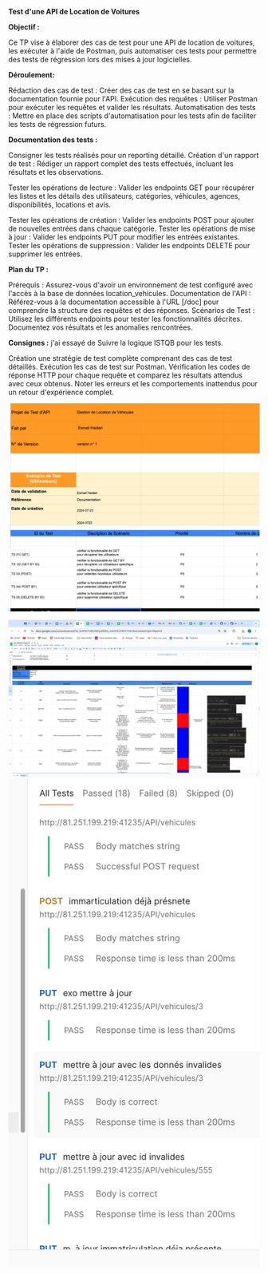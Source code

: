 
**Test d'une API de Location de Voitures**

**Objectif :**

Ce TP vise à élaborer des cas de test pour une API de location de voitures, les exécuter à l'aide de Postman, puis automatiser ces tests pour permettre des tests de régression lors des mises à jour logicielles.

**Déroulement:**

Rédaction des cas de test : Créer des cas de test en se basant sur la documentation fournie pour l'API.
Exécution des requêtes : Utiliser Postman pour exécuter les requêtes et valider les résultats.
Automatisation des tests : Mettre en place des scripts d'automatisation pour les tests afin de faciliter les tests de régression futurs.

**Documentation des tests :** 

Consigner les tests réalisés pour un reporting détaillé.
Création d'un rapport de test : Rédiger un rapport complet des tests effectués, incluant les résultats et les observations.

Tester les opérations de lecture : Valider les endpoints GET pour récupérer les listes et les détails des utilisateurs, catégories, véhicules, agences, disponibilités, locations et avis.

Tester les opérations de création : Valider les endpoints POST pour ajouter de nouvelles entrées dans chaque catégorie.
Tester les opérations de mise à jour : Valider les endpoints PUT pour modifier les entrées existantes.
Tester les opérations de suppression : Valider les endpoints DELETE pour supprimer les entrées.

**Plan du TP :**

Prérequis : Assurez-vous d'avoir un environnement de test configuré avec l'accès à la base de données location_vehicules.
Documentation de l'API : Référez-vous à la documentation accessible à l'URL [/doc] pour comprendre la structure des requêtes et des réponses.
Scénarios de Test : Utilisez les différents endpoints pour tester les fonctionnalités décrites. Documentez vos résultats et les anomalies rencontrées.

**Consignes :**
j'ai essayé de Suivre la logique ISTQB pour les tests.

Création  une stratégie de test complète comprenant des cas de test détaillés.
Exécution les cas de test sur Postman.
Vérification les codes de réponse HTTP pour chaque requête et comparez les résultats attendus avec ceux obtenus.
Noter les erreurs et les comportements inattendus pour un retour d'expérience complet.

![](https://github.com/esmailhaidari24/API--postman/blob/main/Capture%20d%E2%80%99e%CC%81cran%201403-06-16%20a%CC%80%2010.00.39.png)


![](https://github.com/esmailhaidari24/API--postman/blob/main/Capture%20d%E2%80%99e%CC%81cran%201403-06-14%20a%CC%80%2021.36.27.png)
![](https://github.com/esmailhaidari24/API--postman/blob/main/Capture%20d%E2%80%99e%CC%81cran%201403-06-27%20a%CC%80%2014.21.46.png)









